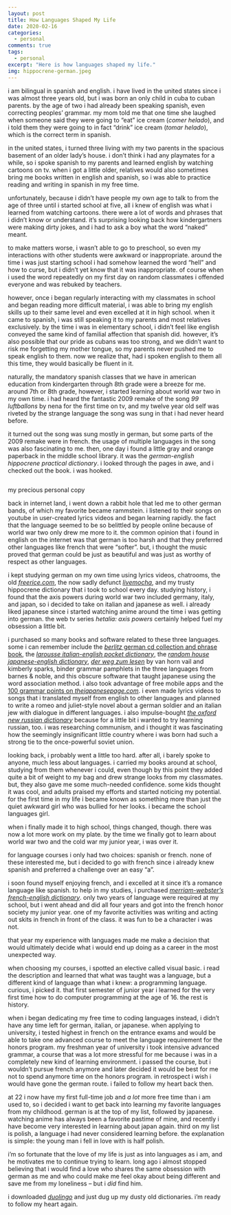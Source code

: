 ```yaml
---
layout: post
title: How Languages Shaped My Life
date: 2020-02-16
categories:
  - personal
comments: true
tags:
  - personal
excerpt: "Here is how languages shaped my life."
img: hippocrene-german.jpeg
---
```


<p>i am bilingual in spanish and english. i have lived in the united states since i was almost three years old, but i was born an only child in cuba to cuban parents. by the age of two i had already been speaking spanish, even correcting peoples’ grammar. my mom told me that one time she laughed when someone said they were going to “eat” ice cream (<em>comer helado</em>), and i told them they were going to in fact “drink” ice cream (<em>tomar helado</em>), which is the correct term in spanish.</p>

<p>in the united states, i turned three living with my two parents in the spacious basement of an older lady’s house. i don’t think i had any playmates for a while, so i spoke spanish to my parents and learned english by watching cartoons on tv. when i got a little older, relatives would also sometimes bring me books written in english and spanish, so i was able to practice reading and writing in spanish in my free time.</p>

<p>unfortunately, because i didn’t have people my own age to talk to from the age of three until i started school at five, all i knew of english was what i learned from watching cartoons. there were a lot of words and phrases that i didn’t know or understand. it’s surprising looking back how kindergartners were making dirty jokes, and i had to ask a boy what the word “naked” meant.</p>



<p>to make matters worse, i wasn’t able to go to preschool, so even my interactions with other students were awkward or inappropriate. around the time i was just starting school i had somehow learned the word “hell” and how to curse, but i didn’t yet know that it was inappropriate. of course when i used the word repeatedly on my first day on random classmates i offended everyone and was rebuked by teachers.</p>



<p>however, once i began regularly interacting with my classmates in school and began reading more difficult material, i was able to bring my english skills up to their same level and even excelled at it in high school. when it came to spanish, i was still speaking it to my parents and most relatives exclusively. by the time i was in elementary school, i didn’t feel like english conveyed the same kind of familial affection that spanish did. however, it’s also possible that our pride as cubans was too strong, and we didn’t want to risk me forgetting my mother tongue, so my parents never pushed me to speak english to them. now we realize that, had i spoken english to them all this time, they would basically be fluent in it.</p>



<p>naturally, the mandatory spanish classes that we have in american education from kindergarten through 8th grade were a breeze for me. around 7th or 8th grade, however, i started learning about world war two in my own time. i had heard the fantastic 2009 remake of the song <em>99 luftballons</em> by nena for the first time on tv, and my twelve year old self was riveted by the strange language the song was sung in that i had never heard before.</p>


<p>it turned out the song was sung mostly in german, but some parts of the 2009 remake were in french. the usage of multiple languages in the song was also fascinating to me. then, one day i found a little gray and orange paperback in the middle school library. it was the <em>german-english hippocrene practical dictionary</em>. i looked through the pages in awe, and i checked out the book. i was hooked.</p>



<img src="https://raw.githubusercontent.com/irisoflys/img/master/hippocrene-german.jpeg" class="img-fluid" alt="">
<p class="caption">my precious personal copy</p>



<p>back in internet land, i went down a rabbit hole that led me to other german bands, of which my favorite became rammstein. i listened to their songs on youtube in user-created lyrics videos and began learning rapidly. the fact that the language seemed to be so belittled by people online because of world war two only drew me more to it. the common opinion that i found in english on the internet was that german is too harsh and that they preferred other languages like french that were “softer”. but, i thought the music proved that german could be just as beautiful and was just as worthy of respect as other languages.</p>



<p>i kept studying german on my own time using lyrics videos, chatrooms, the old<em> <a href="https://freerice.com/" target="_blank" rel="noreferrer noopener" aria-label="freerice.com (opens in a new tab)">freerice.com</a></em>, the now sadly defunct <em><a href="https://en.wikipedia.org/wiki/Livemocha" target="_blank" rel="noreferrer noopener" aria-label="livemocha (opens in a new tab)">livemocha</a></em>, and my trusty hippocrene dictionary that i took to school every day. studying history, i found that the axis powers during world war two included germany, italy, and japan, so i decided to take on italian and japanese as well. i already liked japanese since i started watching anime around the time i was getting into german. the web tv series <em>hetalia: axis powers</em> certainly helped fuel my obsession a little bit.</p>



<p>i purchased so many books and software related to these three languages. some i can remember include the <a rel="noreferrer noopener" aria-label="berlitz german cd collection and phrase book (opens in a new tab)" href="https://www.amazon.com/Berlitz-German-Phrase-Book-English/dp/B007SRVY30/ref=pd_sbs_14_4/134-4348412-0061249?_encoding=UTF8&amp;pd_rd_i=B007SRVY30&amp;pd_rd_r=458a564c-43be-4b9a-aef9-46591f137b10&amp;pd_rd_w=BY2wf&amp;pd_rd_wg=M5AXT&amp;pf_rd_p=7cd8f929-4345-4bf2-a554-7d7588b3dd5f&amp;pf_rd_r=YH7ZSM3N36G3KRM1MD2E&amp;psc=1&amp;refRID=YH7ZSM3N36G3KRM1MD2E" target="_blank"><em>berlitz</em> german cd collection and phrase book</a>, the <em><a rel="noreferrer noopener" aria-label="larousse italian-english pocket dictionary (opens in a new tab)" href="https://www.amazon.com/Larousse-Pocket-Dictionary-Italian-English-English-Italian/dp/203541007X/ref=sr_1_3?keywords=larousse+italian&amp;qid=1581902272&amp;s=books&amp;sr=1-3" target="_blank">larousse italian-english pocket dictionary</a></em>, the <em><a rel="noreferrer noopener" aria-label="random house japanese-english dictionary (opens in a new tab)" href="https://www.amazon.com/Random-House-Japanese-English-English-Japanese-Dictionary-dp-034540548X/dp/034540548X/ref=mt_mass_market_paperback?_encoding=UTF8&amp;me=&amp;qid=1581902563" target="_blank">random house japanese-english dictionary</a></em>, <em><a rel="noreferrer noopener" aria-label="der weg zum lesen (opens in a new tab)" href="https://www.amazon.com/Weg-Zum-Lesen-Kimberly-Sparks/dp/0155951521/ref=sr_1_2?keywords=der+weg+zum+lesen&amp;qid=1581902664&amp;s=books&amp;sr=1-2" target="_blank">der weg zum lesen</a></em> by van horn vail and kimberly sparks, binder grammar pamphlets in the three languages from barnes &amp; noble, and this obscure software that taught japanese using the word association method. i also took advantage of free mobile apps and the <a rel="noreferrer noopener" aria-label="100 grammar points on thejapanesepage.com (opens in a new tab)" href="https://www.thejapanesepage.com/100-grammar-points/" target="_blank">100 grammar points on <em>thejapanesepage.com</em></a>. i even made lyrics videos to songs that i translated myself from english to other languages and planned to write a romeo and juliet-style novel about a german soldier and an italian jew with dialogue in different languages. i also impulse-bought <em><a rel="noreferrer noopener" href="https://www.amazon.com/Oxford-New-Russian-Dictionary-Essential/dp/0425216721/ref=sr_1_5?crid=2T1H814RCYQU9&amp;keywords=oxford+russian+dictionary&amp;qid=1581902808&amp;s=books&amp;sprefix=oxford+russian+%2Cstripbooks%2C179&amp;sr=1-5" target="_blank">the oxford new russian dictionary</a></em> because for a little bit i wanted to try learning russian, too. i was researching communism, and i thought it was fascinating how the seemingly insignificant little country where i was born had such a strong tie to the once-powerful soviet union.</p>



<p>looking back, i probably went a little too hard. after all, i barely spoke to anyone, much less about languages. i carried my books around at school, studying from them whenever i could, even though by this point they added quite a bit of weight to my bag and drew strange looks from my classmates. but, they also gave me some much-needed confidence. some kids thought it was cool, and adults praised my efforts and started noticing my potential. for the first time in my life i became known as something more than just the quiet awkward girl who was bullied for her looks. i became the school languages girl.</p>



<p>when i finally made it to high school, things changed, though. there was now a lot more work on my plate. by the time we finally got to learn about world war two and the cold war my junior year, i was over it. </p>



<p>for language courses i only had two choices: spanish or french. none of these interested me, but i decided to go with french since i already knew spanish and preferred a challenge over an easy “a”.</p>



<p>i soon found myself enjoying french, and i excelled at it since it’s a romance language like spanish. to help in my studies, i purchased <em><a rel="noreferrer noopener" aria-label="merriam-webster's french-english dictionary (opens in a new tab)" href="https://www.amazon.com/Merriam-Websters-French-English-Dictionary-paperback-English/dp/0877799172/ref=sr_1_2?keywords=merriam-webster%27s+french&amp;qid=1581902873&amp;s=books&amp;sr=1-2" target="_blank">merriam-webster’s french-english dictionary</a></em>. only two years of language were required at my school, but i went ahead and did all four years and got into the french honor society my junior year. one of my favorite activities was writing and acting out skits in french in front of the class. it was fun to be a character i was not.</p>



<p>that year my experience with languages made me make a decision that would ultimately decide what i would end up doing as a career in the most unexpected way.</p>



<p>when choosing my courses, i spotted an elective called visual basic. i read the description and learned that what was taught was a language, but a different kind of language than what i knew: a programming language. curious, i picked it. that first semester of junior year i learned for the very first time how to do computer programming at the age of 16. the rest is history.</p>



<p>when i began dedicating my free time to coding languages instead, i didn’t have any time left for german, italian, or japanese. when applying to university, i tested highest in french on the entrance exams and would be able to take one advanced course to meet the language requirement for the honors program. my freshman year of university i took intensive advanced grammar, a course that was a lot more stressful for me because i was in a completely new kind of learning environment. i passed the course, but i wouldn’t pursue french anymore and later decided it would be best for me not to spend anymore time on the honors program. in retrospect i wish i would have gone the german route. i failed to follow my heart back then.</p>



<p>at 22 i now have my first full-time job and <em>a lot</em> more free time than i am used to, so i decided i want to get back into learning my favorite languages from my childhood. german is at the top of my list, followed by japanese. watching anime has always been a favorite pastime of mine, and recently i have become very interested in learning about japan again. third on my list is polish, a language i had never considered learning before. the explanation is simple: the young man i fell in love with is half polish.</p>



<p>i’m so fortunate that the love of my life is just as into languages as i am, and he motivates me to continue trying to learn. long ago i almost stopped believing that i would find a love who shares the same obsession with german as me and who could make me feel okay about being different and save me from my loneliness – but i <em>did</em> find him.</p>



<p>i downloaded <em><a href="https://www.duolingo.com/" target="_blank" rel="noreferrer noopener" aria-label="duolingo (opens in a new tab)">duolingo</a></em> and just dug up my dusty old dictionaries. i’m ready to follow my heart again.</p>
